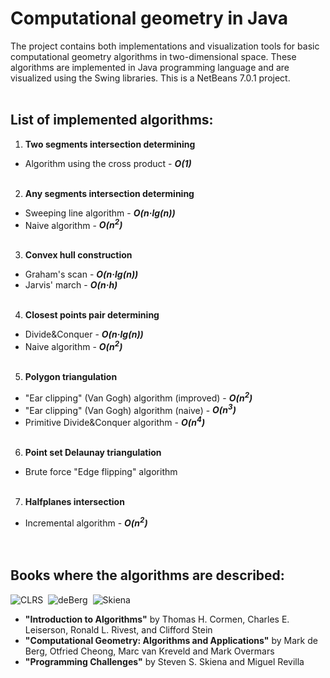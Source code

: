 # Computational geometry in Java

The project contains both implementations and visualization tools for basic computational geometry algorithms in two-dimensional space. These algorithms are implemented in Java programming language and are visualized using the Swing libraries. This is a NetBeans 7.0.1 project. <br><br>

## List of implemented algorithms:



1. __Two segments intersection determining__
 * Algorithm using the cross product - *__O(1)__*<br><br>
2. __Any segments intersection determining__
 * Sweeping line algorithm - *__O(n&#183;lg(n))__*
 * Naive algorithm - *__O(n<sup>2</sup>)__*<br><br>
3. __Convex hull construction__
 * Graham's scan - *__O(n&#183;lg(n))__*
 * Jarvis' march - *__O(n&#183;h)__*<br><br>
4. __Closest points pair determining__
 * Divide&Conquer - *__O(n&#183;lg(n))__*
 * Naive algorithm - *__O(n<sup>2</sup>)__*<br><br>
5. __Polygon triangulation__
 * "Ear clipping" (Van Gogh) algorithm (improved) - *__O(n<sup>2</sup>)__*
 * "Ear clipping" (Van Gogh) algorithm (naive) - *__O(n<sup>3</sup>)__*
 * Primitive Divide&Conquer algorithm - *__O(n<sup>4</sup>)__*<br><br>
6. __Point set Delaunay triangulation__
 * Brute force "Edge flipping" algorithm <br><br>
7. __Halfplanes intersection__
 * Incremental algorithm - *__O(n<sup>2</sup>)__*<br><br><br>

## Books where the algorithms are described:
![CLRS](http://mitpress.mit.edu/images/products/books/9780262033848-medium.jpg "Introduction to algorithms. Thomas H. Cormen, Charles E. Leiserson, Ronald L. Rivest, and Clifford Stein")&nbsp;
![deBerg](http://www.cs.uu.nl/geobook/cover3small.jpg "Computational Geometry: Algorithms and applications. Mark de Berg, Otfried Cheong, Marc van Kreveld and Mark Overmars")&nbsp;
![Skiena](http://www.cs.sunysb.edu/~algorith/video-lectures/cover2.jpg "Programming Challenges. Steven S. Skiena, Miguel Revilla")&nbsp;

* __"Introduction to Algorithms"__ by Thomas H. Cormen, Charles E. Leiserson, Ronald L. Rivest, and Clifford Stein
* __"Computational Geometry: Algorithms and Applications"__ by Mark de Berg, Otfried Cheong, Marc van Kreveld and Mark Overmars
* __"Programming Challenges"__ by Steven S. Skiena and Miguel Revilla